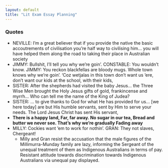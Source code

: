 ```yaml
---
layout: default
title: "Lit Exam Essay Planning"
---
```


### Quotes
- NEVILLE: I’m a great believer that if you provide the native the basic accoutrements of civilisation you’re half way to civilising him... you will have helped them along the road to taking their place in Australian society
- JIMMY: Bullshit, I’ll tell you why we’re goin’. CONSTABLE: You wouldn’t know. JIMMY: You reckon blackfellas are bloody mugs. Whole town knows why we’re goin’. ‘Coz wetjalas in this town don’t want us ’ere, don’t want our kids at the school, with their kids,
- SISTER: After the shepherds had visited the baby Jesus... the Three Wise Men brought the Holy Jesus gifts of gold, frankincense and myrrh... Who can tell me the name of the King of Judea?
- SISTER: ... to give thanks to God for what He has provided for us... \[we here today] are but His humble servants, sent by Him to serve your needs. The Lord Jesus Christ has sent His servant,
- **There is a happy land, Far, far away. No sugar in our tea, Bread and butter we never see. That’s why we’re gradually Fading away**
- MILLY: Cockies want ’em to work for nothin’. GRAN: They not slaves, Chergeant! 
	- Milly and Gran resist the accusation that the male figures of the Millimurra-Munday family are lazy, informing the Sergeant of the unequal treatment of them as Indigenous Australians in terms of pay. Resistant attitude towards discrimination towards Indigenous Australians via unequal pay displayed.